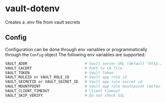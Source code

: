 # vault-dotenv

Creates a .env file from vault secrets

## Config

Configuration can be done through env variables or programmatically through the `Config` object
The following env variables are supported:

```bash
VAULT_ADDR                          # Vault server URL (default "http://localhost:8200")
VAULT_CACERT                        # Path to CA file
VAULT_TOKEN                         # Vault Token
VAULT_ROLEID or VAULT_ROLE_ID       # Vault app role id
VAULT_SECRETID or VAULT_SECRET_ID   # Vault app role secret id
VAULT_MOUNTPOINT                    # Vault app role mountpoint (default "approle")
VAULT_CLIENT_TIMEOUT                # Client timeout
VAULT_SKIP_VERIFY                   # Do not check SSL
```
